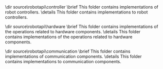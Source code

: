 \dir source\robotapi\controller
\brief This folder contains implementations of robot controllers.
\details This folder contains implementations to robot controllers.

\dir source\robotapi\hardware
\brief This folder contains implementations of the operations related to hardware components.
\details This folder contains implementations of the operations related to hardware components.

\dir source\robotapi\communication
\brief This folder contains implementations of communication components.
\details This folder contains implementations to communication components.